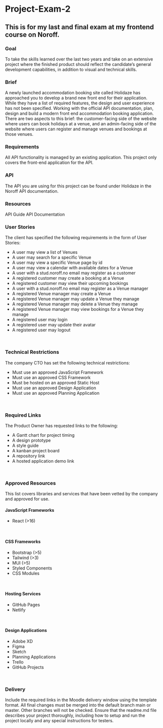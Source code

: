 # Project-Exam-2
## This is for my last and final exam at my frontend course on Noroff.

### Goal
To take the skills learned over the last two years and take on an extensive project where the finished product should reflect the candidate’s general development capabilities, in addition to visual and technical skills.
</br>
### Brief
A newly launched accommodation booking site called Holidaze has approached you to develop a brand new front end for their application. While they have a list of required features, the design and user experience has not been specified. Working with the official API documentation, plan, design and build a modern front end accommodation booking application.
</br>
There are two aspects to this brief: the customer-facing side of the website where users can book holidays at a venue, and an admin-facing side of the website where users can register and manage venues and bookings at those venues.
</br>
### Requirements
All API functionality is managed by an existing application. This project only covers the front-end application for the API.
</br>
### API
The API you are using for this project can be found under Holidaze in the Noroff API documentation.
</br>
### Resources
API Guide API Documentation
</br>
### User Stories
The client has specified the following requirements in the form of User Stories:
- A user may view a list of Venues
- A user may search for a specific Venue
- A user may view a specific Venue page by id
- A user may view a calendar with available dates for a Venue
- A user with a stud.noroff.no email may register as a customer
- A registered customer may create a booking at a Venue
- A registered customer may view their upcoming bookings
- A user with a stud.noroff.no email may register as a Venue manager
- A registered Venue manager may create a Venue
- A registered Venue manager may update a Venue they manage
- A registered Venue manager may delete a Venue they manage
- A registered Venue manager may view bookings for a Venue they manage
- A registered user may login
- A registered user may update their avatar
- A registered user may logout
  
</br>

### Technical Restrictions
The company CTO has set the following technical restrictions:
- Must use an approved JavaScript Framework
- Must use an approved CSS Framework
- Must be hosted on an approved Static Host
- Must use an approved Design Application
- Must use an approved Planning Application
  
</br>

### Required Links
The Product Owner has requested links to the following:
- A Gantt chart for project timing
- A design prototype
- A style guide
- A kanban project board
- A repository link
- A hosted application demo link

</br>

### Approved Resources
This list covers libraries and services that have been vetted by the company and approved for use.
#### JavaScript Frameworks
- React (>16)

</br>

#### CSS Frameworks
- Bootstrap (>5)
- Tailwind (>3)
- MUI (>5)
- Styled Components
- CSS Modules

</br>

#### Hosting Services
- GitHub Pages
- Netlify

</br>

#### Design Applications
- Adobe XD
- Figma
- Sketch
- Planning Applications
- Trello
- GitHub Projects

</br>

### Delivery
Include the required links in the Moodle delivery window using the template format.
All final changes must be merged into the default branch main or master. Other branches will not be checked.
Ensure that the readme.md file describes your project thoroughly, including how to setup and run the project locally and any special instructions for testers.
